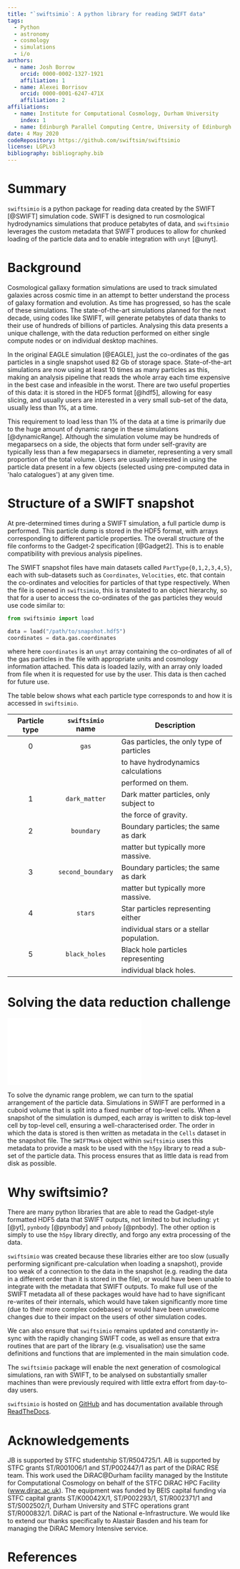 ```yaml
---
title: "`swiftsimio`: A python library for reading SWIFT data"
tags:
  - Python
  - astronomy
  - cosmology
  - simulations
  - i/o
authors: 
  - name: Josh Borrow
    orcid: 0000-0002-1327-1921
    affiliation: 1
  - name: Alexei Borrisov
    orcid: 0000-0001-6247-471X
    affiliation: 2
affiliations:
  - name: Institute for Computational Cosmology, Durham University
    index: 1
  - name: Edinburgh Parallel Computing Centre, University of Edinburgh
date: 4 May 2020
codeRepository: https://github.com/swiftsim/swiftsimio
license: LGPLv3
bibliography: bibliography.bib
---
```


# Summary

`swiftsimio` is a python package for reading data created by the SWIFT [@SWIFT]
simulation code. SWIFT is designed to run cosmological hydrodynamics
simulations that produce petabytes of data, and `swiftsimio` leverages the
custom metadata that SWIFT produces to allow for chunked loading of the
particle data and to enable integration with `unyt` [@unyt].

# Background

Cosmological gallaxy formation simulations are used to track simulated galaxies
across cosmic time in an attempt to better understand the process of galaxy
formation and evolution. As time has progressed, so has the scale of these
simulations. The state-of-the-art simulations planned for the next decade,
using codes like SWIFT, will generate petabytes of data thanks to their use of
hundreds of billions of particles.  Analysing this data presents a unique
challenge, with the data reduction performed on either single compute nodes or
on individual desktop machines. 

In the original EAGLE simulation [@EAGLE], just the co-ordinates of the gas
particles in a single snapshot used 82 Gb of storage space. State-of-the-art
simulations are now using at least 10 times as many particles as this, making
an analysis pipeline that reads the whole array each time expensive in the best
case and infeasible in the worst. There are two useful properties of this data:
it is stored in the HDF5 format [@hdf5], allowing for easy slicing, and usually users
are interested in a very small sub-set of the data, usually less than 1%, at a
time.

This requirement to load less than 1% of the data at a time is primarily due to
the huge amount of dynamic range in these simulations [@dynamicRange]. Although
the simulation volume may be hundreds of megaparsecs on a side, the objects
that form under self-gravity are typically less than a few megaparsecs in
diameter, representing a very small proportion of the total volume. Users are
usually interested in using the particle data present in a few objects
(selected using pre-computed data in 'halo catalogues') at any given time.

# Structure of a SWIFT snapshot

At pre-determined times during a SWIFT simulation, a full particle dump is
performed. This particle dump is stored in the HDF5 format, with arrays
corresponding to different particle properties. The overall structure of the
file conforms to the Gadget-2 specification [@Gadget2]. This is to enable
compatibility with previous analysis pipelines.

The SWIFT snapshot files have main datasets called `PartType{0,1,2,3,4,5}`,
each with sub-datasets such as `Coordinates`, `Velocities`, etc.  that contain
the co-ordinates and velocities for particles of that type respectively. When the
file is opened in `swiftsimio`, this is translated to an object hierarchy, so that
for a user to access the co-ordinates of the gas particles they would use code
similar to:
```python
from swiftsimio import load

data = load("/path/to/snapshot.hdf5")
coordinates = data.gas.coordinates
```
where here `coordinates` is an `unyt` array containing the co-ordinates of all
of the gas particles in the file with appropriate units and cosmology information
attached. This data is loaded lazily, with an array only loaded from file when
it is requested for use by the user. This data is then cached for future use.

The table below shows what each particle type corresponds to and how it is
accessed in `swiftsimio`.

| Particle type | `swiftsimio` name | Description                               |
|:-------------:|:-----------------:|-------------------------------------------|
|       0       |       `gas`       | Gas particles, the only type of particles |
|               |                   | to have hydrodynamics calculations        |
|               |                   | performed on them.                        |
|       1       |   `dark_matter`   | Dark matter particles, only subject to    |
|               |                   | the force of gravity.                     |
|       2       |     `boundary`    | Boundary particles; the same as dark      |
|               |                   | matter but typically more massive.        |
|       3       | `second_boundary` | Boundary particles; the same as dark      |
|               |                   | matter but typically more massive.        |
|       4       |      `stars`      | Star particles representing either        |
|               |                   | individual stars or a stellar population. |
|       5       |   `black_holes`   | Black hole particles representing         |
|               |                   | individual black holes.                   |

# Solving the data reduction challenge

![Pictorial representation of the top-level grid in SWIFT. The background shows
the distribution of matter in the snapshot, with selected galaxies circled.
`swiftsimio` can load the data in the regions that these spheres overlap with,
only reading the appropriate particle data from file. Each coloured region
shows the top-level cells that would be loaded for the corresponding circled
galaxy.](figure.pdf)

To solve the dynamic range problem, we can turn to the spatial arrangement of
the particle data. Simulations in SWIFT are performed in a cuboid volume that
is split into a fixed number of top-level cells. When a snapshot of the
simulation is dumped, each array is written to disk top-level cell by top-level
cell, ensuring a well-characterised order. The order in which the data is
stored is then written as metadata in the `Cells` dataset in the snapshot file.
The `SWIFTMask` object within `swiftsimio` uses this metadata to provide a mask
to be used with the `h5py` library to read a sub-set of the particle data. This
process ensures that as little data is read from disk as possible.

# Why swiftsimio?

There are many python libraries that are able to read the Gadget-style
formatted HDF5 data that SWIFT outputs, not limited to but including: `yt`
[@yt], `pynbody` [@pynbody] and `pnbody` [@pnbody]. The other option is simply
to use the `h5py` library directly, and forgo any extra processing of the data.

`swiftsimio` was created because these libraries either are too slow (usually
performing significant pre-calculation when loading a snapshot), provide too
weak of a connection to the data in the snapshot (e.g. reading the data in a
different order than it is stored in the file), or would have been unable to
integrate with the metadata that SWIFT outputs.  To make full use of the SWIFT
metadata all of these packages would have had to have significant re-writes of
their internals, which would have taken significantly more time (due to their
more complex codebases) or would have been unwelcome changes due to their
impact on the users of other simulation codes.

We can also ensure that `swiftsimio` remains updated and constantly in-sync
with the rapidly changing SWIFT code, as well as ensure that extra routines
that are part of the library (e.g. visualisation) use the same definitions and
functions that are implemented in the main simulation code.

The `swiftsimio` package will enable the next generation of cosmological
simulations, ran with SWIFT, to be analysed on substantially smaller machines
than were previously required with little extra effort from day-to-day users.

`swiftsimio` is hosted on [GitHub](https://github.com/swiftsim/swiftismio) and
has documentation available through
[ReadTheDocs](https://swiftsimio.readthedocs.io).

# Acknowledgements

JB is supported by STFC studentship ST/R504725/1. AB is supported by STFC
grants ST/R001006/1 and ST/P002447/1 as part of the DiRAC RSE team. This work
used the DiRAC@Durham facility managed by the Institute for Computational
Cosmology on behalf of the STFC DiRAC HPC Facility (www.dirac.ac.uk). The
equipment was funded by BEIS capital funding via STFC capital grants
ST/K00042X/1, ST/P002293/1, ST/R002371/1 and ST/S002502/1, Durham University
and STFC operations grant ST/R000832/1. DiRAC is part of the National
e-Infrastructure.  We would like to extend our thanks specifically to Alastair
Basden and his team for managing the DiRAC Memory Intensive service.

# References
